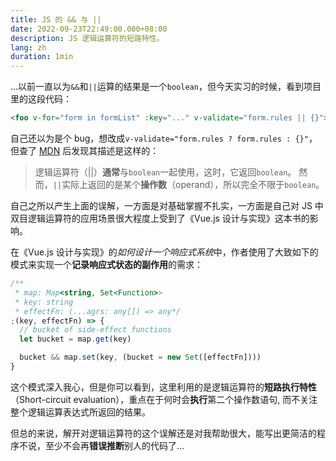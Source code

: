 ```yaml
---
title: JS 的 && 与 ||
date: 2022-09-23T22:49:00.000+08:00
description: JS 逻辑运算符的短路特性。
lang: zh
duration: 1min
---
```


...以前一直以为`&&`和`||`运算的结果是一个`boolean`，但今天实习的时候，看到项目里的这段代码：

```html
<foo v-for="form in formList" :key="..." v-validate="form.rules || {}"></foo>
```

自己还以为是个 bug，想改成`v-validate="form.rules ? form.rules : {}"`，但查了 [MDN](https://developer.mozilla.org/en-US/docs/Web/JavaScript/Reference/Operators/Logical_OR) 后发现其描述是这样的：

> 逻辑运算符（||）**通常**与`boolean`一起使用，这时，它返回`boolean`。
> 然而，`||`实际上返回的是某个**操作数**（operand），所以完全不限于`boolean`。

自己之所以产生上面的误解，一方面是对基础掌握不扎实，一方面是自己对 JS 中双目逻辑运算符的应用场景很大程度上受到了《Vue.js 设计与实现》这本书的影响。

在《Vue.js 设计与实现》的*如何设计一个响应式系统*中，作者使用了大致如下的模式来实现一个**记录响应式状态的副作用**的需求：

```js
/**
 * map: Map<string, Set<Function>>
 * key: string
 * effectFn: (...agrs: any[]) => any*/
;(key, effectFn) => {
  // bucket of side-effect functions
  let bucket = map.get(key)

  bucket && map.set(key, (bucket = new Set([effectFn])))
}
```

这个模式深入我心，但是你可以看到，这里利用的是逻辑运算符的**短路执行特性**（Short-circuit evaluation），重点在于何时会**执行**第二个操作数语句,
而不关注整个逻辑运算表达式所返回的结果。

但总的来说，解开对逻辑运算符的这个误解还是对我帮助很大，能写出更简洁的程序不说，至少不会再**错误推断**别人的代码了...
